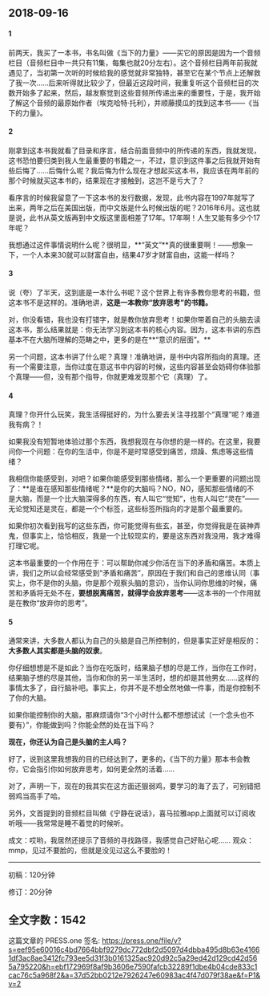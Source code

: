 2018-09-16
----
#### 1

前两天，我买了一本书，书名叫做《当下的力量》——买它的原因是因为一个音频栏目（音频栏目中一共只有11集，每集也就20分左右）。这个音频栏目两年前我就遇见了，当初第一次听的时候给我的感觉就非常独特，甚至它在某个节点上还解救了我一次……后来听得就比较少了，但最近这段时间，我重复听这个音频栏目的次数开始多了起来，然后，越发察觉到这些音频所传递出来的重要性，于是，我开始了解这个音频的最原始作者（埃克哈特·托利），并顺藤摸瓜的找到这本书——《当下的力量》。

#### 2

刚拿到这本书我就看了目录和序言，结合前面音频中的所传递的东西，我就发现，这书恐怕要归类到我人生最重要的书籍之一，不过，意识到这件事之后我就开始有些后悔了……后悔什么呢？我后悔为什么现在才想起买这本书，我应该在两年前的那个时候就买这本书的，结果现在才接触到，这岂不是亏大了？

看序言的时候我留意了一下这本书的发行数据，发现，此书内容在1997年就写了出来，两年之后在美国出版，而中文版是什么时候出版的呢？2016年6月。这也就是说，此书从英文版再到中文版这里面相差了17年。17年啊！人生又能有多少个17年呢？

我想通过这件事情说明什么呢？很明显，**“英文”**真的很重要啊！——想象一下，一个人本来30就可以财富自由，结果47岁才财富自由，这能一样吗？

#### 3

说（夸）了半天，这到底是一本什么书呢？这个世界上有许多教你思考的书籍，但这本书不是这样的。准确地讲，**这是一本教你“放弃思考”的书籍。** 

对，你没看错，我也没有打错字，就是教你放弃思考！如果你带着自己的头脑去读这本书，那么结果就是：你无法学习到这本书的核心内容。因为，这本书讲的东西基本不在大脑所理解的范畴之中，更多的是在**“意识的层面”。**

另一个问题，这本书讲了什么呢？真理！准确地讲，是书中内容所指向的真理。还有一个需要注意，当你过度在意这书中内容的时候，这些内容甚至会妨碍你体验那个真理——但，没有那个指导，你就更难发现那个它（真理）了。

#### 4

真理？你开什么玩笑，我生活得挺好的，为什么要去关注寻找那个“真理”呢？难道我有病？！

如果我没有短暂地体验过那个东西，我想我现在与你想的是一样的。在这里，我要问你一个问题：在你的生活中，你是不是时常感受到痛苦，烦躁、焦虑等这些情绪？

我相信你能感受到，对吧？如果你能感受到那些情绪，那么一个更重要的问题出现了：**是谁在感知那些情绪呢？**是你的大脑吗？NO，NO，感知那些情绪的不是大脑，而是一个比大脑深得多的东西，有人叫它“觉知”，也有人叫它“灵在”——无论觉知还是灵在，都是一个个标签，这些标签所指向的才是那个最重要的。

如果你初次看到我写的这些东西，你可能觉得有些玄，甚至，你觉得我是在装神弄鬼，但事实上，恰恰相反，我是一个比较现实的，要是这东西对我没用，我才难得打理它呢。

这本书最重要的一个作用在于：可以帮助你减少你活在当下的矛盾和痛苦。本质上讲，我们之所以会经常感受到“矛盾和痛苦”，原因在于我们和自己的思维认同（事实上，你不是你的头脑，你是那个观察头脑的意识），当你认同你思维的时候，痛苦和矛盾将无处不在，**要想脱离痛苦，就得学会放弃思考**——这本书的一个作用就是在教你“放弃你的思考”。

#### 5

通常来讲，大多数人都认为自己的头脑是自己所控制的，但是事实正好是相反的：**大多数人其实都是头脑的奴隶**。

你仔细想想是不是如此？当你在吃饭时，结果脑子想的尽是工作，当你在工作时，结果脑子想的尽是其他，当你和你的另一半生活时，想的却是其他男女……这样的事情太多了，自行脑补吧。事实上，你并不是不想全然地做一件事，而是你控制不了你的大脑。

如果你能控制你的大脑，那麻烦请你“3个小时什么都不想想试试（一个念头也不要有）”，你能做到吗？你能全然的处在当下吗？

**现在，你还认为自己是头脑的主人吗？**

好了，说到这里我想我的目的已经达到了，更多的，《当下的力量》那本书会教你，它会指引你如何放弃思考，如何更全然的活着……

对了，声明一下，现在的我其实在这方面还狠弱鸡，要学习的海了去了，可别错把弱鸡当高手了哈。

另外，文首提到的音频栏目叫做《宁静在说话》，喜马拉雅app上面就可以订阅收听哦——我常常是睡不着觉的时候听。

成文：哎哟，我居然还提示了音频的寻找路径，我感觉自己好贴心呢……
观众：mmp，见过不要脸的，但就是没见过这么不要脸的！

****
初稿：120分钟

修订：20分钟

全文字数：1542
----
这篇文章的 PRESS.one 签名:
https://press.one/file/v?s=eef95e60016c4bd7664bbf9279dc772dbf2d5097d4dbba495d8b63e41661df3ac8ae3412fc793ee5d31f3b0161325ac920d92c5a29ed42d129cd42d565a795220&h=ebf172969f8af9b3606e7590fafcb32289f1dbe4b04cde833c1cac76c5a968f2&a=37d52bb0212e7926247e60983ac4f47d079f38ae&f=P1&v=2
